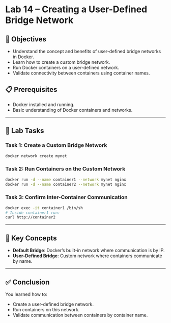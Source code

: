 # Lab 14 – Creating a User-Defined Bridge Network

## 🎯 Objectives
- Understand the concept and benefits of user-defined bridge networks in Docker.
- Learn how to create a custom bridge network.
- Run Docker containers on a user-defined network.
- Validate connectivity between containers using container names.

## 📋 Prerequisites
- Docker installed and running.
- Basic understanding of Docker containers and networks.

---

## 📝 Lab Tasks

### Task 1: Create a Custom Bridge Network
```bash
docker network create mynet
```

### Task 2: Run Containers on the Custom Network
```bash
docker run -d --name container1 --network mynet nginx
docker run -d --name container2 --network mynet nginx
```

### Task 3: Confirm Inter-Container Communication
```bash
docker exec -it container1 /bin/sh
# Inside container1 run:
curl http://container2
```

---

## 🔑 Key Concepts
- **Default Bridge**: Docker’s built-in network where communication is by IP.  
- **User-Defined Bridge**: Custom network where containers communicate by name.  

---

## ✅ Conclusion
You learned how to:
- Create a user-defined bridge network.  
- Run containers on this network.  
- Validate communication between containers by container name.  
